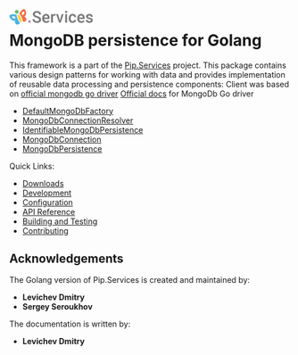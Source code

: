 # <img src="https://github.com/pip-services/pip-services/raw/master/design/Logo.png" alt="Pip.Services Logo" style="max-width:30%"> <br/> MongoDB persistence for Golang

This framework is a part of the [Pip.Services](https://github.com/pip-services/pip-services) project.
This package contains various design patterns for working with data and provides implementation of 
reusable data processing and persistence components:
Client was based on [official mongodb go driver](https://github.com/mongodb/mongo-go-driver)
[Official docs](https://docs.mongodb.com/ecosystem/drivers/go/) for MongoDb Go driver

- [DefaultMongoDbFactory](https://godoc.org/github.com/pip-services3-go/pip-services3-mongodb-go/build)
- [MongoDbConnectionResolver](https://godoc.org/github.com/pip-services3-go/pip-services3-mongodb-go/connect)
- [IdentifiableMongoDbPersistence](https://godoc.org/github.com/pip-services3-go/pip-services3-mongodb-go/persistence)
- [MongoDbConnection](https://godoc.org/github.com/pip-services3-go/pip-services3-mongodb-go/persistence)
- [MongoDbPersistence](https://godoc.org/github.com/pip-services3-go/pip-services3-mongodb-go/persistence)

Quick Links:

* [Downloads](https://github.com/pip-services3-go/pip-services3-mongodb-go/blob/master/docs/Downloads.md)
* [Development](https://github.com/pip-services3-go/pip-services3-mongodb-go/blob/master/docs/Development.md)
* [Configuration](https://github.com/pip-services3-go/pip-services3-mongodb-go/blob/master/docs/Configuration.md)
* [API Reference](https://godoc.org/github.com/pip-services3-go/pip-services3-mongodb-go/)
* [Building and Testing](https://github.com/pip-services3-go/pip-services3-mongodb-go/blob/master/docs/Development.md)
* [Contributing](https://github.com/pip-services3-go/pip-services3-mongodb-go/blob/master/docs/Development.md#contrib)

## Acknowledgements

The Golang version of Pip.Services is created and maintained by:
- **Levichev Dmitry**
- **Sergey Seroukhov**

The documentation is written by:
- **Levichev Dmitry**